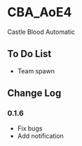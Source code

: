 # CBA_AoE4
Castle Blood Automatic

## To Do List

- Team spawn

## Change Log

### 0.1.6

- Fix bugs
- Add notification

